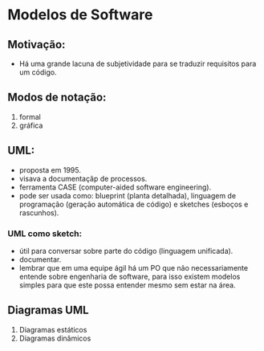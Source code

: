 # Modelos de Software
## Motivação:
- Há uma grande lacuna de subjetividade para se traduzir requisitos para um código.
## Modos de notação:
1. formal
2. gráfica
## UML:
- proposta em 1995.
- visava a documentaçãp de processos.
- ferramenta CASE (computer-aided software engineering).
- pode ser usada como: blueprint (planta detalhada), linguagem de programação (geração automática de código) e sketches (esboços e rascunhos).
### UML como sketch:
- útil para conversar sobre parte do código (linguagem unificada).
- documentar.
- lembrar que em uma equipe ágil há um PO que não necessariamente entende sobre engenharia de software, para isso existem modelos simples para que este possa entender mesmo sem estar na área.
## Diagramas UML
1. Diagramas estáticos
2. Diagramas dinâmicos
